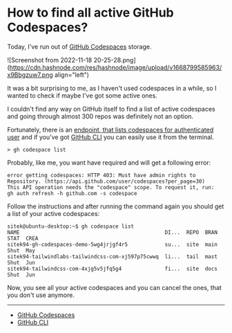 # How to find all active GitHub Codespaces?

Today, I've run out of [GitHub Codespaces](https://github.com/features/codespaces) storage.

![Screenshot from 2022-11-18 20-25-28.png](https://cdn.hashnode.com/res/hashnode/image/upload/v1668799585963/x9Bbgzuw7.png align="left")

It was a bit surprising to me, as I haven't used codespaces in a while, so I wanted to check if maybe I've got some active ones.

I couldn't find any way on GitHub itself to find a list of active codespaces and going through almost 300 repos was definitely not an option.

Fortunately, there is an [endpoint, that lists codespaces for authenticated user](https://docs.github.com/en/rest/codespaces/codespaces#list-codespaces-for-the-authenticated-user) and if you've got [GitHub CLI](https://cli.github.com/) you can easily use it from the terminal.

```shell
> gh codespace list
```

Probably, like me, you want have required and will get a following error:

```
error getting codespaces: HTTP 403: Must have admin rights to Repository. (https://api.github.com/user/codespaces?per_page=30)
This API operation needs the "codespace" scope. To request it, run:  gh auth refresh -h github.com -s codespace
 ```

Follow the instructions and after running the command again you should get a list of your active codespaces:

```
sitek@ubuntu-desktop:~$ gh codespace list
NAME                                               DI...  REPO  BRAN  STAT  CREA
sitek94-gh-codespaces-demo-5wg4jrjgf4r5            su...  site  main  Shut  May 
sitek94-tailwindlabs-tailwindcss-com-xj597p75cwwq  li...  tail  mast  Shut  Jun 
sitek94-tailwindcss-com-4xjg5v5jfq5g4              fi...  site  docs  Shut  Jun 
```

Now, you see all your active codespaces and you can cancel the ones, that you don't use anymore.

---

- [GitHub Codespaces](https://github.com/features/codespaces) 
- [GitHub CLI](https://cli.github.com/)